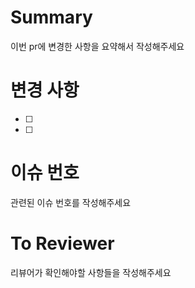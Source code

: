 # Summary
이번 pr에 변경한 사항을 요약해서 작성해주세요


# 변경 사항
- [ ] 
- [ ] 

# 이슈 번호
관련된 이슈 번호를 작성해주세요

# To Reviewer
리뷰어가 확인해야할 사항들을 작성해주세요

